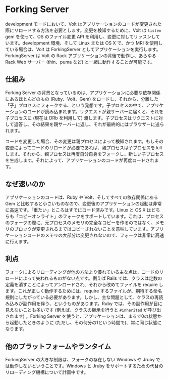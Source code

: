 # Forking Server

development モードにおいて、Volt はアプリケーションのコードが変更された際にリロードする方法を必要とします。変更を検知するために、Volt は ```listen``` gem を使って、OS のファイル変更 API を利用し、変更に対してリッスンしています。development 環境、そして Linux または OS X で、かつ MRI を使用している場合は、Volt は ForkingServer としてアプリケーションを実行します。ForkingServer は Volt の Rack アプリケーションの背後で動作し、あらゆる Rack Web サーバー (thin、puma など) と一緒に動作することが可能です。

## 仕組み

Forking Server の背景となっているのは、アプリケーションに必要な依存関係にあるほとんどのもの (Ruby、Volt、Gem) をロードし、それから、分離した「子」プロセスにフォークする、という発想です。子プロセスの中で、アプリケーションのコードが読み込まれます。リクエストが親サーバーに届くと、それを子プロセスに (現在は DRb を利用して) 渡します。子プロセスはリクエストに対して返答し、その結果を親サーバーに返し、それが最終的にはブラウザーに送られます。

コードを変更した場合、その変更は親プロセスによって検知されます。もしその変更によってコードのリロードが必要であれば、親プロセスは子プロセスを kill します。それから、親プロセスは再度自分自身をフォークし、新しい子プロセスを生成します。それによって、アプリケーションのコードが再度ロードされます。

## なぜ速いのか

アプリケーションのコードは、Ruby や Volt、そしてすべての依存関係にある Gem と比較すると小さいものなので、変更後のアプリケーションの起動は非常に高速です。「重たい」ところはすでにロード済みです。Linux と OS X はどちらも「コピーオンライト」のフォークをサポートしています。これは、プロセスのフォークの際に、元プロセスのメモリの完全なコピーを作るのではなく、メモリのブロックが変更されるまではコピーされないことを意味しています。アプリケーションコードのメモリの大部分は変更されないので、フォークは非常に高速に行えます。

## 利点

フォークによるリローディングが他の方法より優れている主な点は、コードのリロードによって失われるものがない点です。例えば Rails では、クラスは定数の定義を消すことによってアンロードされ、それから改めてファイルを require します。これが正しく動作するためには、require するファイルが、期待する命名規則にしたがっている必要があります。しかし、主な問題として、クラスの再読み込みが副作用を伴う、というものがあります。Ruby では、その副作用が目に見えないことも多いです (例えば、クラスの継承を行うと ```#inherited``` が呼び出されます) 。Forking Server を使うと、アプリケーションは、まるで0の状態から起動したときのように (ただし、その何分の1という時間で)、常に同じ状態になります。 

## 他のプラットフォームやランタイム

ForkingServer の大きな制限は、フォークの存在しない Windows や Jruby では動作しないということです。Windows と Jruby をサポートするための代替のリローディング機構について計画中です。
